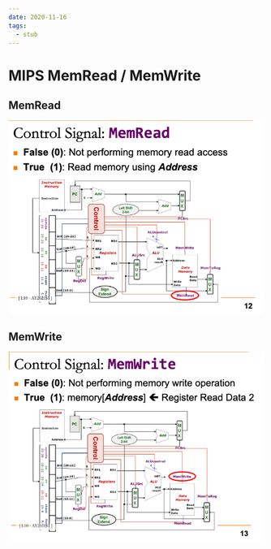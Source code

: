 ```yaml
---
date: 2020-11-16
tags: 
  - stub
---
```


# MIPS MemRead / MemWrite

## MemRead

![](./static/mips-memread-ctrl-sig.png)

## MemWrite

![](./static/mips-memwrite-ctrl-sig.png)
